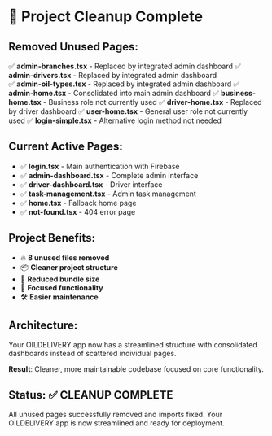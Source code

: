 # 🧹 Project Cleanup Complete

## Removed Unused Pages:
✅ **admin-branches.tsx** - Replaced by integrated admin dashboard
✅ **admin-drivers.tsx** - Replaced by integrated admin dashboard  
✅ **admin-oil-types.tsx** - Replaced by integrated admin dashboard
✅ **admin-home.tsx** - Consolidated into main admin dashboard
✅ **business-home.tsx** - Business role not currently used
✅ **driver-home.tsx** - Replaced by driver dashboard
✅ **user-home.tsx** - General user role not currently used
✅ **login-simple.tsx** - Alternative login method not needed

## Current Active Pages:
- ✅ **login.tsx** - Main authentication with Firebase
- ✅ **admin-dashboard.tsx** - Complete admin interface
- ✅ **driver-dashboard.tsx** - Driver interface  
- ✅ **task-management.tsx** - Admin task management
- ✅ **home.tsx** - Fallback home page
- ✅ **not-found.tsx** - 404 error page

## Project Benefits:
- 🔥 **8 unused files removed**
- 📦 **Cleaner project structure**
- 🚀 **Reduced bundle size**
- 🎯 **Focused functionality**
- 🛠️ **Easier maintenance**

## Architecture:
Your OILDELIVERY app now has a streamlined structure with consolidated dashboards instead of scattered individual pages.

**Result**: Cleaner, more maintainable codebase focused on core functionality.

## Status: ✅ CLEANUP COMPLETE
All unused pages successfully removed and imports fixed. Your OILDELIVERY app is now streamlined and ready for deployment.